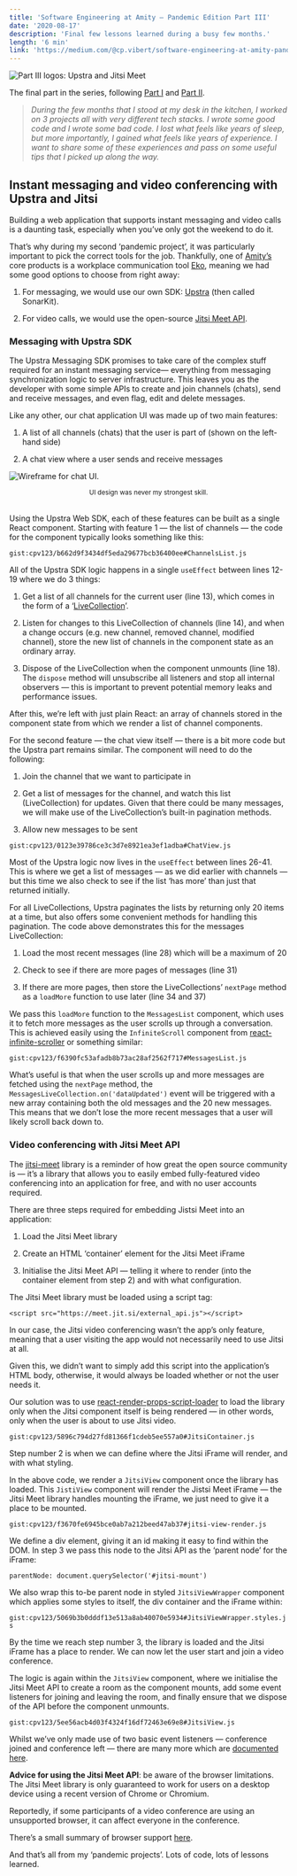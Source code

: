 ```yaml
---
title: 'Software Engineering at Amity — Pandemic Edition Part III'
date: '2020-08-17'
description: 'Final few lessons learned during a busy few months.'
length: '6 min'
link: 'https://medium.com/@cp.vibert/software-engineering-at-amity-pandemic-edition-part-iii-1c55c347d340'
---
```


![Part III logos: Upstra and Jitsi Meet](./part-3-logos.png)

The final part in the series, following [Part I](https://medium.com/@cp.vibert/software-engineering-at-eko-pandemic-edition-part-i-75b8f4f578e6) and [Part II](https://medium.com/@cp.vibert/software-engineering-at-eko-pandemic-edition-part-ii-db7197a8f329).

> _During the few months that I stood at my desk in the kitchen, I worked on 3 projects all with very different tech stacks. I wrote some good code and I wrote some bad code. I lost what feels like years of sleep, but more importantly, I gained what feels like years of experience.
> I want to share some of these experiences and pass on some useful tips that I picked up along the way._

## Instant messaging and video conferencing with Upstra and Jitsi

Building a web application that supports instant messaging and video calls is a daunting task, especially when you’ve only got the weekend to do it.

That’s why during my second ‘pandemic project’, it was particularly important to pick the correct tools for the job. Thankfully, one of [Amity’s](https://amity.co/) core products is a workplace communication tool [Eko](https://amity.co/eko), meaning we had some good options to choose from right away:

1. For messaging, we would use our own SDK: [Upstra](https://docs.upstra.co/) (then called SonarKit).

1. For video calls, we would use the open-source [Jitsi Meet API](https://github.com/jitsi/jitsi-meet).

### Messaging with Upstra SDK

The Upstra Messaging SDK promises to take care of the complex stuff required for an instant messaging service— everything from messaging synchronization logic to server infrastructure. This leaves you as the developer with some simple APIs to create and join channels (chats), send and receive messages, and even flag, edit and delete messages.

Like any other, our chat application UI was made up of two main features:

1. A list of all channels (chats) that the user is part of (shown on the left-hand side)

1. A chat view where a user sends and receive messages

![Wireframe for chat UI.](./chat-ui-design.png)

<center><small>UI design was never my strongest skill.</small></center><br />

Using the Upstra Web SDK, each of these features can be built as a single React component. Starting with feature 1 — the list of channels — the code for the component typically looks something like this:

`gist:cpv123/b662d9f3434df5eda29677bcb36400ee#ChannelsList.js`

All of the Upstra SDK logic happens in a single `useEffect` between lines 12-19 where we do 3 things:

1. Get a list of all channels for the current user (line 13), which comes in the form of a ‘[LiveCollection](https://docs.upstra.co/web/liveobjects#livecollection)’.

1. Listen for changes to this LiveCollection of channels (line 14), and when a change occurs (e.g. new channel, removed channel, modified channel), store the new list of channels in the component state as an ordinary array.

1. Dispose of the LiveCollection when the component unmounts (line 18). The `dispose` method will unsubscribe all listeners and stop all internal observers — this is important to prevent potential memory leaks and performance issues.

After this, we’re left with just plain React: an array of channels stored in the component state from which we render a list of channel components.

For the second feature — the chat view itself — there is a bit more code but the Upstra part remains similar. The component will need to do the following:

1. Join the channel that we want to participate in

1. Get a list of messages for the channel, and watch this list (LiveCollection) for updates. Given that there could be many messages, we will make use of the LiveCollection’s built-in pagination methods.

1. Allow new messages to be sent

`gist:cpv123/0123e39786ce3c3d7e8921ea3ef1adba#ChatView.js`

Most of the Upstra logic now lives in the `useEffect` between lines 26-41. This is where we get a list of messages — as we did earlier with channels — but this time we also check to see if the list ‘has more’ than just that returned initially.

For all LiveCollections, Upstra paginates the lists by returning only 20 items at a time, but also offers some convenient methods for handling this pagination. The code above demonstrates this for the messages LiveCollection:

1. Load the most recent messages (line 28) which will be a maximum of 20

1. Check to see if there are more pages of messages (line 31)

1. If there are more pages, then store the LiveCollections’ `nextPage` method as a `loadMore` function to use later (line 34 and 37)

We pass this `loadMore` function to the `MessagesList` component, which uses it to fetch more messages as the user scrolls up through a conversation. This is achieved easily using the `InfiniteScroll` component from [react-infinite-scroller](https://www.npmjs.com/package/react-infinite-scroller) or something similar:

`gist:cpv123/f6390fc53afadb8b73ac28af2562f717#MessagesList.js`

What’s useful is that when the user scrolls up and more messages are fetched using the `nextPage` method, the `MessagesLiveCollection.on('dataUpdated')` event will be triggered with a new array containing both the old messages and the 20 new messages. This means that we don’t lose the more recent messages that a user will likely scroll back down to.

### Video conferencing with Jitsi Meet API

The [jitsi-meet](https://github.com/jitsi/jitsi-meet) library is a reminder of how great the open source community is — it’s a library that allows you to easily embed fully-featured video conferencing into an application for free, and with no user accounts required.

There are three steps required for embedding Jistsi Meet into an application:

1. Load the Jitsi Meet library

1. Create an HTML ‘container’ element for the Jitsi Meet iFrame

1. Initialise the Jitsi Meet API — telling it where to render (into the container element from step 2) and with what configuration.

The Jitsi Meet library must be loaded using a script tag:

    <script src="https://meet.jit.si/external_api.js"></script>

In our case, the Jitsi video conferencing wasn’t the app’s only feature, meaning that a user visiting the app would not necessarily need to use Jitsi at all.

Given this, we didn’t want to simply add this script into the application’s HTML body, otherwise, it would always be loaded whether or not the user needs it.

Our solution was to use [react-render-props-script-loader](https://github.com/jcoreio/react-render-props-script-loader) to load the library only when the Jitsi component itself is being rendered — in other words, only when the user is about to use Jitsi video.

`gist:cpv123/5896c794d27fd81366f1cdeb5ee557a0#JitsiContainer.js`

Step number 2 is when we can define where the Jitsi iFrame will render, and with what styling.

In the above code, we render a `JitsiView` component once the library has loaded. This `JistiView` component will render the Jistsi Meet iFrame — the Jitsi Meet library handles mounting the iFrame, we just need to give it a place to be mounted.

`gist:cpv123/f3670fe6945bce0ab7a212beed47ab37#jitsi-view-render.js`

We define a div element, giving it an id making it easy to find within the DOM. In step 3 we pass this node to the Jitsi API as the ‘parent node’ for the iFrame:

    parentNode: document.querySelector('#jitsi-mount')

We also wrap this to-be parent node in styled `JitsiViewWrapper` component which applies some styles to itself, the div container and the iFrame within:

`gist:cpv123/5069b3b0dddf13e513a8ab40070e5934#JitsiViewWrapper.styles.js`

By the time we reach step number 3, the library is loaded and the Jitsi iFrame has a place to render. We can now let the user start and join a video conference.

The logic is again within the `JitsiView` component, where we initialise the Jitsi Meet API to create a room as the component mounts, add some event listeners for joining and leaving the room, and finally ensure that we dispose of the API before the component unmounts.

`gist:cpv123/5ee56acb4d03f4324f16df72463e69e8#JitsiView.js`

Whilst we’ve only made use of two basic event listeners — conference joined and conference left — there are many more which are [documented here](https://jitsi.github.io/handbook/docs/dev-guide/dev-guide-iframe).

**Advice for using the Jitsi Meet API**: be aware of the browser limitations. The Jitsi Meet library is only guaranteed to work for users on a desktop device using a recent version of Chrome or Chromium.

Reportedly, if some participants of a video conference are using an unsupported browser, it can affect everyone in the conference.

There’s a small summary of browser support [here](https://github.com/jitsi/jitsi-meet/wiki/Browser-support).

And that’s all from my ‘pandemic projects’. Lots of code, lots of lessons learned.
